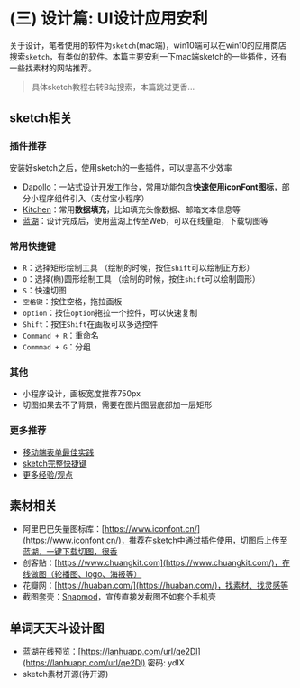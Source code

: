 # (三) 设计篇: UI设计应用安利

关于设计，笔者使用的软件为`sketch`(mac端)，win10端可以在win10的应用商店搜索`sketch`，有类似的软件。本篇主要安利一下mac端sketch的一些插件，还有一些找素材的网站推荐。

> 具体sketch教程右转B站搜索，本篇跳过更香...

## sketch相关

### 插件推荐

安装好sketch之后，使用sketch的一些插件，可以提高不少效率

- [Dapollo](https://dapollo.alipay.com/)：一站式设计开发工作台，常用功能包含**快速使用iconFont图标**，部分小程序组件引入（支付宝小程序）
- [Kitchen](https://kitchen.alipay.com/)：常用**数据填充**，比如填充头像数据、邮箱文本信息等
- [蓝湖](https://lanhuapp.com/)：设计完成后，使用蓝湖上传至Web，可以在线量距，下载切图等

### 常用快捷键

- `R`：选择矩形绘制工具 （绘制的时候，按住`shift`可以绘制正方形）
- `O`：选择(椭)圆形绘制工具 （绘制的时候，按住`shift`可以绘制圆形）
- `S`：快速切图
- `空格键`：按住空格，拖拉画板
- `option`：按住`option`拖拉一个控件，可以快速复制
- `Shift`：按住`Shift`在画板可以多选控件
- `Command + R`：重命名
- `Commmad + G`：分组

### 其他

- 小程序设计，画板宽度推荐750px
- 切图如果去不了背景，需要在图片图层底部加一层矩形

### 更多推荐

- [移动端表单最佳实践](https://www.ui.cn/detail/337764.html)
- [sketch完整快捷键](https://www.ui.cn/detail/530188.html)
- [更多经验/观点](https://www.ui.cn/exp.html?scatid=15)

## 素材相关

- 阿里巴巴矢量图标库：[https://www.iconfont.cn/](https://www.iconfont.cn/)，推荐在sketch中通过插件使用，切图后上传至蓝湖，一键下载切图，很香
- 创客贴：[https://www.chuangkit.com](https://www.chuangkit.com/)，在线做图（轮播图、logo、海报等）
- 花瓣网：[https://huaban.com/](https://huaban.com/)，找素材、找灵感等
- 截图套壳：[Snapmod](https://www.coolapk.com/apk/cn.gavinliu.snapmod)，宣传直接发截图不如套个手机壳

## 单词天天斗设计图

- 蓝湖在线预览：[https://lanhuapp.com/url/qe2Dl](https://lanhuapp.com/url/qe2Dl) 密码: ydIX
- sketch素材开源(待开源)
